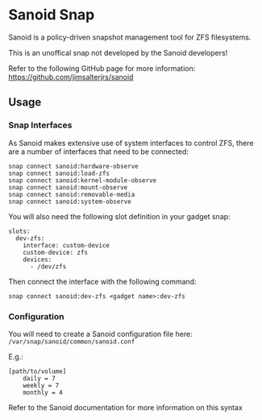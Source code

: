 # Sanoid Snap

Sanoid is a policy-driven snapshot management tool for ZFS filesystems.

This is an unoffical snap not developed by the Sanoid developers!

Refer to the following GitHub page for more information: https://github.com/jimsalterjrs/sanoid

## Usage

### Snap Interfaces

As Sanoid makes extensive use of system interfaces to control ZFS, there are a number of interfaces that need to be connected:

```
snap connect sanoid:hardware-observe
snap connect sanoid:load-zfs
snap connect sanoid:kernel-module-observe
snap connect sanoid:mount-observe
snap connect sanoid:removable-media
snap connect sanoid:system-observe
```

You will also need the following slot definition in your gadget snap:

```
slots:
  dev-zfs:
    interface: custom-device
    custom-device: zfs
    devices:
      - /dev/zfs
```

Then connect the interface with the following command:

```
snap connect sanoid:dev-zfs <gadget name>:dev-zfs
```

### Configuration

You will need to create a Sanoid configuration file here: `/var/snap/sanoid/common/sanoid.conf`

E.g.:

```
[path/to/volume]
    daily = 7
    weekly = 7
    monthly = 4
```

Refer to the Sanoid documentation for more information on this syntax

